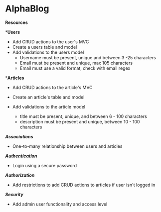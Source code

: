 # AlphaBlog

**Resources**

***Users**

- Add CRUD actions to the user's MVC
- Create a users table and model
- Add validations to the users model
  * Username must be present, unique and between 3 -25 characters
  * Email must be present and unique, max 105 characters
  * Email must use a valid format, check with email regex
 
***Articles**

- Add CRUD actions to the article's MVC
- Create an article's table and model
- Add validations to the article model

  * title must be present, unique, and between 6 - 100 characters
  * description must be present and unique, between 10 - 100 characters

***Associations***

- One-to-many relationship between users and articles

***Authentication***

- Login using a secure password

***Authorization***

- Add restrictions to add CRUD actions to articles if user isn't logged in

***Security***
- Add admin user functionality and access level

